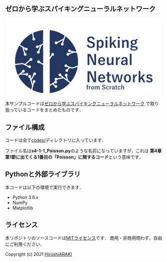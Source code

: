## ゼロから学ぶスパイキングニューラルネットワーク
![ゼロから学ぶスパイキングニューラルネットワーク](images/logo.png)
本サンプルコードは[ゼロから学ぶスパイキングニューラルネットワーク](https://snn.hirlab.net)
で取り扱っているコードをまとめたものです．

## ファイル構成
コードは全て[codes/](codes)ディレクトリに入っています．

ファイル名は**s4-1-1_Poisson.py**のような名前になっていますが，これは
**第4章第1節に出てくる1番目の「Poisson」に関するコード**という意味です．

## Pythonと外部ライブラリ
本コードは以下の環境で実行できます．

* Python 3.6.x
* NumPy
* Matplotlib

## ライセンス
本リポジトリのソースコードは[MITライセンス](LICENSE.txt)です．
商用・非商用問わず，自由にご利用ください．

Copyright (c) 2021 [HiroshiARAKI](https://hirlab.net)
